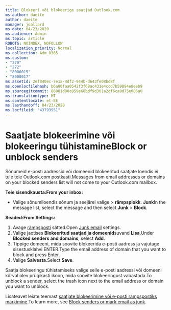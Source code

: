 ```yaml
---
title: Blokeeri või blokeerige saatjad Outlook.com
ms.author: daeite
author: daeite
manager: joallard
ms.date: 04/23/2020
ms.audience: Admin
ms.topic: article
ROBOTS: NOINDEX, NOFOLLOW
localization_priority: Normal
ms.collection: Adm_O365
ms.custom:
- "270"
- "272"
- "8000015"
- "8000017"
ms.assetid: 2ef840ec-7e1a-4df2-944b-d643fe08bd8f
ms.openlocfilehash: b6a80faa0542f3f68ac431e4ccd7b59894e8eeb9
ms.sourcegitcommit: 86881d80c859e68bdf9d301a2df6ca9d75e086a0
ms.translationtype: MT
ms.contentlocale: et-EE
ms.lasthandoff: 04/23/2020
ms.locfileid: "43793951"
---
```

# <a name="block-or-unblock-senders"></a><span data-ttu-id="71661-102">Saatjate blokeerimine või blokeeringu tühistamine</span><span class="sxs-lookup"><span data-stu-id="71661-102">Block or unblock senders</span></span>

<span data-ttu-id="71661-103">Sõnumeid e-posti aadressid või domeenid blokeeritud saatjate loendis ei tule teie Outlook.com postkasti.</span><span class="sxs-lookup"><span data-stu-id="71661-103">Messages from email addresses or domains on your blocked senders list will not come to your Outlook.com mailbox.</span></span>

<span data-ttu-id="71661-104">**Teie sisendkausta:**</span><span class="sxs-lookup"><span data-stu-id="71661-104">**From your inbox:**</span></span>

- <span data-ttu-id="71661-105">Valige sõnumiloendis sõnum ja seejärel valige > **rämpsplokk**. **Junk**</span><span class="sxs-lookup"><span data-stu-id="71661-105">In the message list, select the message and then select **Junk** > **Block**.</span></span>

<span data-ttu-id="71661-106">**Seaded:**</span><span class="sxs-lookup"><span data-stu-id="71661-106">**From Settings:**</span></span>

1. <span data-ttu-id="71661-107">Avage [rämpsposti](https://outlook.live.com/mail/options/mail/junkEmail) sätted.</span><span class="sxs-lookup"><span data-stu-id="71661-107">Open [Junk email](https://outlook.live.com/mail/options/mail/junkEmail) settings.</span></span>
2. <span data-ttu-id="71661-108">Valige jaotises **Blokeeritud saatjad ja domeenid**suvand **Lisa**.</span><span class="sxs-lookup"><span data-stu-id="71661-108">Under **Blocked senders and domains**, select **Add**.</span></span>
3. <span data-ttu-id="71661-109">Tippige domeeni, mida soovite blokeerida e-posti aadress ja vajutage sisestusklahvi ENTER.</span><span class="sxs-lookup"><span data-stu-id="71661-109">Type the email address of domain that you want to block and press Enter.</span></span>
4. <span data-ttu-id="71661-110">Valige **Salvesta**.</span><span class="sxs-lookup"><span data-stu-id="71661-110">Select **Save**.</span></span>

<span data-ttu-id="71661-111">Saatja blokeeringu tühistamiseks valige selle e-posti aadressi või domeeni kõrval olev prügikasti ikoon, mida soovite blokeeringust vabastada.</span><span class="sxs-lookup"><span data-stu-id="71661-111">To unblock a sender, select the trash icon next to the email address or domain you want to unblock.</span></span>

<span data-ttu-id="71661-112">Lisateavet leiate teemast [saatjate blokeerimine või e-posti rämpspostiks märkimine](https://support.office.com/article/a3ece97b-82f8-4a5e-9ac3-e92fa6427ae4?wt.mc_id=Office_Outlook_com_Alchemy).</span><span class="sxs-lookup"><span data-stu-id="71661-112">To learn more, see [Block senders or mark email as junk](https://support.office.com/article/a3ece97b-82f8-4a5e-9ac3-e92fa6427ae4?wt.mc_id=Office_Outlook_com_Alchemy).</span></span>